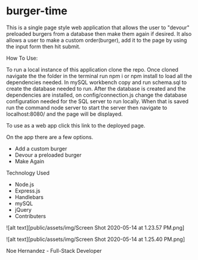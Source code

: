# burger-time

This is a single page style web application that allows the user to "devour" preloaded burgers from a database then make them again if desired. It also allows a user to make a custom order(burger), add it to the page by using the input form then hit submit.

How To Use:

To run a local instance of this application clone the repo. Once cloned navigate the the folder in the terminal run npm i or npm install to load all the dependencies needed. In mySQL workbench copy and run schema.sql to create the database needed to run. After the database is created and the dependencies are installed, on config/connection.js change the database configuration needed for the SQL server to run locally. When that is saved run the command node server to start the server then navigate to localhost:8080/ and the page will be displayed.

To use as a web app click this link to the deployed page.

On the app there are a few options.
* Add a custom burger
* Devour a preloaded burger
* Make Again

Technology Used  


* Node.js
* Express.js
* Handlebars
* mySQL
* jQuery
* Contributers

![alt text][public/assets/img/Screen Shot 2020-05-14 at 1.23.57 PM.png]


![alt text][public/assets/img/Screen Shot 2020-05-14 at 1.25.40 PM.png]




Noe Hernandez - Full-Stack Developer